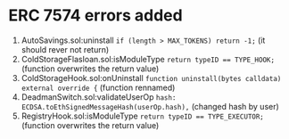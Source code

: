 

# ERC 7574 errors added

1. AutoSavings.sol:uninstall `if (length > MAX_TOKENS) return -1;` (it should rever not return)
2. ColdStorageFlasloan.sol:isModuleType `return typeID == TYPE_HOOK;` (function overwrites the return value)
3. ColdStorageHook.sol:onUninstall `function uninstall(bytes calldata) external override {` (function rennamed)
4. DeadmanSwitch.sol:validateUserOp `hash: ECDSA.toEthSignedMessageHash(userOp.hash),` (changed hash by user)
5. RegistryHook.sol:isModuleType `return typeID == TYPE_EXECUTOR;` (function overwrites the return value)